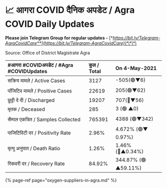 # 📈 आगरा COVID दैनिक अपडेट / Agra COVID Daily Updates

**Please join Telegram Group for regular updates -** [**https://bit.ly/Telegram-AgraCovidCare**](https://bit.ly/Telegram-AgraCovidCare)\*\*\*\*

Source: Office of District Magistrate Agra

| \#**आगरा \#COVIDअपडेट / \#Agra \#COVIDUpdates** | कुल / **Total** | **On 4-May-2021** |
| :--- | :--- | :--- |
| सक्रिय मामले / Active Cases | 3127 | -505\(🟢▼6\) |
| पॉजिटिव मामले / Positive Cases | 22619 | 205\(🟢▼62\) |
| छुट्टी दे दी / Discharged | 19207 | 707\(🔴▼56\) |
| मृतक / Deceased | 285 | 3 \(🟢 ▲0\) |
| सैम्पल एकत्रित / Samples Collected | 765391 | 4388 \(🟢▼342\) |
| पाजिटिविटी दर / Positivity Rate | 2.96% | 4.672% \(🟢▼ 0.97%\) |
| मृत्यु अनुपात / Death Ratio | 1.26% | 1.46% \(🔴▲0.34%\) |
| रिकवरी दर / Recovery Rate | 84.92% | 344.87% \(🟢▲59.11%\) |

{% page-ref page="oxygen-suppliers-in-agra.md" %}



